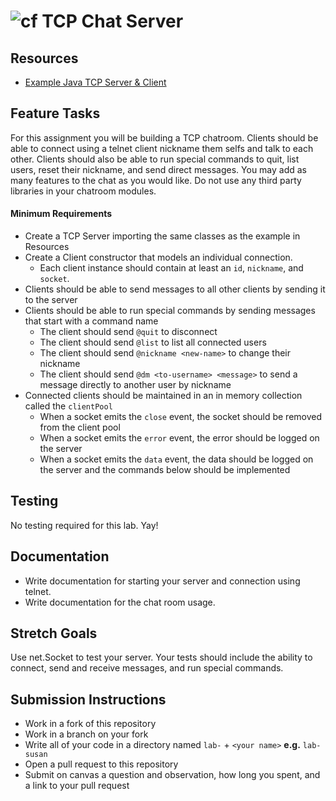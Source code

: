 # ![cf](https://i.imgur.com/7v5ASc8.png) TCP Chat Server

## Resources
* [Example Java TCP Server & Client](https://systembash.com/a-simple-java-tcp-server-and-tcp-client/)

## Feature Tasks  
For this assignment you will be building a TCP chatroom. Clients should be able
to connect using a telnet client nickname them selfs and talk to each other.
Clients should also be able to run special commands to quit, list users, reset
their nickname, and send direct messages. You may add as many features to the
chat as you would like. Do not use any third party libraries in your chatroom
modules.

#### Minimum Requirements
* Create a TCP Server importing the same classes as the example in Resources
* Create a Client constructor that models an individual connection.
  * Each client instance should contain at least an `id`, `nickname`, and `socket`.
* Clients should be able to send messages to all other clients by sending it to the server
* Clients should be able to run special commands by sending messages that start with a command name
  * The client should send `@quit` to disconnect
  * The client should send `@list` to list all connected users
  * The client should send `@nickname <new-name>` to change their nickname
  * The client should send `@dm <to-username> <message>` to  send a message directly to another user by nickname
* Connected clients should be maintained in an in memory collection called the `clientPool`
  * When a socket emits the `close` event, the socket should be removed from the client pool
  * When a socket emits the `error` event, the error should be logged on the server
  * When a socket emits the `data` event, the data should be logged on the server and the commands below should be implemented

## Testing  
No testing required for this lab. Yay!

## Documentation  
* Write documentation for starting your server and connection using telnet.
* Write documentation for the chat room usage.

## Stretch Goals
Use net.Socket to test your server. Your tests should include the ability to
connect, send and receive messages, and run special commands.

## Submission Instructions
* Work in a fork of this repository
* Work in a branch on your fork
* Write all of your code in a directory named `lab-` + `<your name>` **e.g.** `lab-susan`
* Open a pull request to this repository
* Submit on canvas a question and observation, how long you spent, and a link to your pull request
